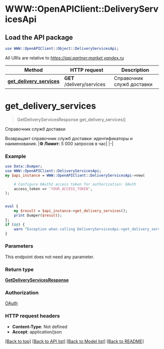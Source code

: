 # WWW::OpenAPIClient::DeliveryServicesApi

## Load the API package
```perl
use WWW::OpenAPIClient::Object::DeliveryServicesApi;
```

All URIs are relative to *https://api.partner.market.yandex.ru*

Method | HTTP request | Description
------------- | ------------- | -------------
[**get_delivery_services**](DeliveryServicesApi.md#get_delivery_services) | **GET** /delivery/services | Справочник служб доставки


# **get_delivery_services**
> GetDeliveryServicesResponse get_delivery_services()

Справочник служб доставки

Возвращает справочник служб доставки: идентификаторы и наименования. |**⚙️ Лимит:** 5 000 запросов в час| |-| 

### Example
```perl
use Data::Dumper;
use WWW::OpenAPIClient::DeliveryServicesApi;
my $api_instance = WWW::OpenAPIClient::DeliveryServicesApi->new(

    # Configure OAuth2 access token for authorization: OAuth
    access_token => 'YOUR_ACCESS_TOKEN',
);


eval {
    my $result = $api_instance->get_delivery_services();
    print Dumper($result);
};
if ($@) {
    warn "Exception when calling DeliveryServicesApi->get_delivery_services: $@\n";
}
```

### Parameters
This endpoint does not need any parameter.

### Return type

[**GetDeliveryServicesResponse**](GetDeliveryServicesResponse.md)

### Authorization

[OAuth](../README.md#OAuth)

### HTTP request headers

 - **Content-Type**: Not defined
 - **Accept**: application/json

[[Back to top]](#) [[Back to API list]](../README.md#documentation-for-api-endpoints) [[Back to Model list]](../README.md#documentation-for-models) [[Back to README]](../README.md)

